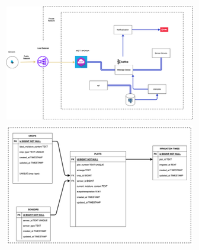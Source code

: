 ![](./drawio.png?raw=true "Irrigation Architecture")


![](./schema.png?raw=true "Irrigation Architecture")